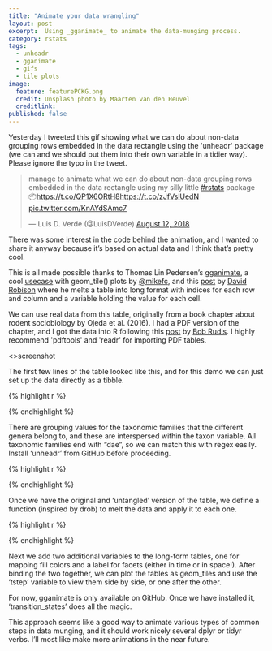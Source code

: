 ```yaml
---
title: "Animate your data wrangling"
layout: post
excerpt:  Using _gganimate_ to animate the data-munging process.
category: rstats
tags:
  - unheadr
  - gganimate
  - gifs
  - tile plots
image:
  feature: featurePCKG.png
  credit: Unsplash photo by Maarten van den Heuvel
  creditlink: 
published: false
---
```


Yesterday I tweeted this gif showing what we can do about non-data grouping rows embedded in the data rectangle using the 'unheadr' package (we can and we should put them into their own variable in a tidier way). Please ignore the typo in the tweet. 

<blockquote class="twitter-tweet" data-lang="en"><p lang="en" dir="ltr">manage to animate what we can do about non-data grouping rows embedded in the data rectangle using my silly little <a href="https://twitter.com/hashtag/rstats?src=hash&amp;ref_src=twsrc%5Etfw">#rstats</a> package 📦<a href="https://t.co/QP1X6ORtH8">https://t.co/QP1X6ORtH8</a><a href="https://t.co/zJfVslUedN">https://t.co/zJfVslUedN</a> <a href="https://t.co/KnAYdSAmc7">pic.twitter.com/KnAYdSAmc7</a></p>&mdash; Luis D. Verde (@LuisDVerde) <a href="https://twitter.com/LuisDVerde/status/1028762367843291136?ref_src=twsrc%5Etfw">August 12, 2018</a></blockquote>
<script async src="https://platform.twitter.com/widgets.js" charset="utf-8"></script>

There was some interest in the code behind the animation, and I wanted to share it anyway because it’s based on actual data and I think that’s pretty cool. 

This is all made possible thanks to Thomas Lin Pedersen’s [gganimate](https://github.com/thomasp85/gganimate), a cool [usecase](https://coolbutuseless.github.io/2018/08/12/gganimate-with-bitmap-fonts/) with geom_tile() plots by [@mikefc](https://twitter.com/coolbutuseless), and this [post](https://rpubs.com/dgrtwo/tidying-enron) by [David Robison](https://twitter.com/drob) where he melts a table into long format with indices for each row and column and a variable holding the value for each cell. 

We can use real data from this table, originally from a book chapter about rodent sociobiology by Ojeda et al. (2016). I had a PDF version of the chapter, and I got the data into R following this [post](
https://rud.is/b/2018/07/02/freeing-pdf-data-to-account-for-the-unaccounted/) by [Bob Rudis](https://twitter.com/hrbrmstr). I highly recommend 'pdftools' and 'readr' for importing PDF tables.

<>screenshot

The first few lines of the table looked like this, and for this demo we can just set up the data directly as a tibble.


{% highlight r %}

{% endhighlight %}

There are grouping values for the taxonomic families that the different genera belong to, and these are interspersed within the taxon variable. All taxonomic families end with “dae”, so we can match this with regex easily. Install ‘unheadr’ from GitHub before proceeding.

{% highlight r %}

{% endhighlight %}

Once we have the original and ‘untangled’ version of the table, we define a function (inspired by drob) to melt the data and apply it to each one.

{% highlight r %}

{% endhighlight %}

Next we add two additional variables to the long-form tables, one for mapping fill colors and a label for facets (either in time or in space!). After binding the two together, we can plot the tables as geom_tiles and use the ‘tstep’ variable to view them side by side, or one after the other.

<side by side>

For now, gganimate is only available on GitHub. Once we have installed it, ‘transition_states’ does all the magic.

This approach seems like a good way to animate various types of common steps in data munging, and it should work nicely several dplyr or tidyr verbs. I’ll most like make more animations in the near future.
 
